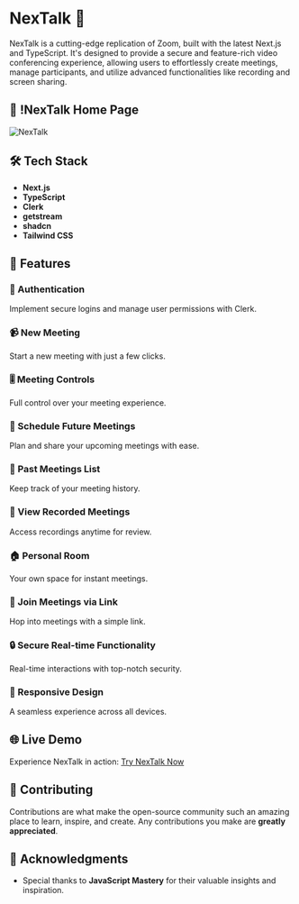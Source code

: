 # NexTalk 🎥

NexTalk is a cutting-edge replication of Zoom, built with the latest Next.js and TypeScript. It's designed to provide a secure and feature-rich video conferencing experience, allowing users to effortlessly create meetings, manage participants, and utilize advanced functionalities like recording and screen sharing.


## 📸 !NexTalk Home Page
![NexTalk](https://github.com/Ankitmohanty2/NexTalk/assets/117025304/36cd7f75-b787-4a83-8612-b0f35068b2a8.png)

## 🛠️ Tech Stack

- **Next.js**
- **TypeScript**
- **Clerk**
- **getstream**
- **shadcn**
- **Tailwind CSS**

## 🔋 Features

### 👤 Authentication

Implement secure logins and manage user permissions with Clerk.

### 📹 New Meeting

Start a new meeting with just a few clicks.

### 🎚️ Meeting Controls

Full control over your meeting experience.

### 📅 Schedule Future Meetings

Plan and share your upcoming meetings with ease.

### 📂 Past Meetings List

Keep track of your meeting history.

### 🎥 View Recorded Meetings

Access recordings anytime for review.

### 🏠 Personal Room

Your own space for instant meetings.

### 🔗 Join Meetings via Link

Hop into meetings with a simple link.

### 🔒 Secure Real-time Functionality

Real-time interactions with top-notch security.

### 📱 Responsive Design

A seamless experience across all devices.

## 🌐 Live Demo

Experience NexTalk in action: [Try NexTalk Now](https://nex-talk-five.vercel.app/)

## 🤝 Contributing

Contributions are what make the open-source community such an amazing place to learn, inspire, and create. Any contributions you make are **greatly appreciated**.

## 🙏 Acknowledgments

- Special thanks to **JavaScript Mastery** for their valuable insights and inspiration.
